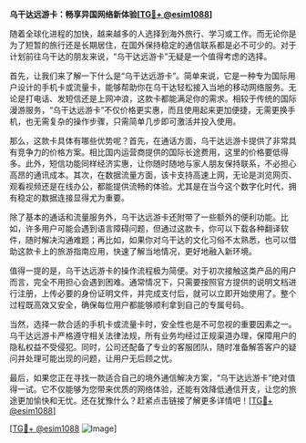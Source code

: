 **乌干达远游卡：畅享异国网络新体验[[TG💪+ @esim1088](https://t.me/s/esim1088)]**

随着全球化进程的加快，越来越多的人选择到海外旅行、学习或工作。而无论你是为了短暂的旅行还是长期居住，在国外保持稳定的通信联系都是必不可少的。对于计划前往乌干达的朋友来说，“乌干达远游卡”无疑是一个值得考虑的选择。

首先，让我们来了解一下什么是“乌干达远游卡”。简单来说，它是一种专为国际用户设计的手机卡或流量卡，能够帮助你在乌干达轻松接入当地的移动网络服务。无论是打电话、发短信还是上网冲浪，这款卡都能满足你的需求。相较于传统的国际漫游服务，“乌干达远游卡”不仅价格更实惠，而且使用起来更加便捷，无需更换手机，也无需复杂的操作步骤，只需简单几步即可激活并投入使用。

那么，这款卡具体有哪些优势呢？首先，在通话方面，乌干达远游卡提供了非常具有竞争力的价格方案。相比国内运营商提供的国际长途费用，这里的价格要低得多。此外，短信功能同样经济实惠，让你随时随地与家人朋友保持联系，不必担心高昂的通讯成本。其次，在数据流量方面，该卡支持高速上网，无论是浏览网页、观看视频还是在线办公，都能提供流畅的体验。尤其是在当今这个数字化时代，拥有稳定的数据连接显得尤为重要。

除了基本的通话和流量服务外，乌干达远游卡还附带了一些额外的便利功能。比如，许多用户可能会遇到语言障碍问题，但通过这款卡，你可以下载各种翻译软件，随时解决沟通难题；再比如，如果你对乌干达的文化习俗不太熟悉，也可以借助这款卡上的旅游指南应用，快速了解当地情况，更好地融入新环境。

值得一提的是，乌干达远游卡的操作流程极为简便。对于初次接触这类产品的用户而言，完全不用担心会遇到困难。通常情况下，只需要按照官方提供的说明文档进行注册，上传必要的身份证明文件，并完成支付后，就可以立即开始使用了。整个过程既高效又安全，确保每位用户都能够顺利拿到自己的专属号码。

当然，选择一款合适的手机卡或流量卡时，安全性也是不可忽视的重要因素之一。乌干达远游卡严格遵守相关法律法规，所有业务均经过正规渠道办理，保障用户的隐私权益不受侵犯。同时，公司还配备了专业的客服团队，随时准备解答客户的疑问并处理可能出现的问题，让用户无后顾之忧。

最后，如果您正在寻找一款适合自己的境外通信解决方案，“乌干达远游卡”绝对值得一试。它不仅能够为您带来优质的网络体验，还能有效降低通信开支，让您的旅途更加愉快和无忧。还在犹豫什么？赶紧点击链接了解更多详情吧！[[TG💪+ @esim1088](https://t.me/s/esim1088)]

[[TG💪+ @esim1088](https://t.me/s/esim1088) ![Image](https://i.postimg.cc/4NQfJmqS/Snipaste-2025-05-13-00-14-12.png)]